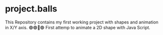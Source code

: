 # project.balls
This Repository contains my first working project with shapes and animation in X/Y axis.
    🟣🟣🔵🟢 First attemp to animate a 2D shape with Java Script.

